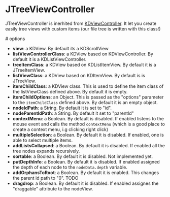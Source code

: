 # JTreeViewController

JTreeViewController is inerhited from
[KDViewController](/core/KDViewController). It let you create easily tree views
with custom items (our file tree is written with this class!)

# options

* **view**: a KDView. By default its a KDScrollView 
* **listViewControllerClass**: a KDView based on KDViewController. By default it
  is a KDListViewController.
* **treeItemClass**: a KDView based on KDListItemView. By default it is a
  JTreeItemView.
* **listViewClass**: a KDView based on KDItemView. By default is is JTreeView.
* **itemChildClass**: a KDView class. This is used to define the item class of
  the listViewClass defined above. By default it is empty.
* **itemChildOptions**: an Object. This is passed as the "options" parameter to
  the `itemChildClass` defined above. By default it is an empty object.
* **nodeIdPath**: a String. By default it is set to "id".
* **nodeParentIdPath**: a String. By default it set to "parentId"
* **contextMenu**: a Boolean. By default is disabled. If enabled listens to the
  mouse event and calls the method  `contextMenu` (which is a good place to
  create a context menu, i.g clicking right click)
* **multipleSelection**: a Boolean. By default it is disabled. If enabled, one
  is able to select multiple items.
* **addListsCollapsed**: a Boolean. By default it is disabled. If enabled all
  the tree nodes expands recursively.
* **sortable**: a Boolean. By default it is disabled. Not implemented yet.
* **putDepthInfo**: a Boolean. By default it is disabled. If enabled assigned the
  depth of each node to the `nodeData.depth` variable.
* **addOrphansToRoot**: a Boolean. By default it is enabled. This changes the
  parent id path to "0". TODO
* **dragdrop**: a Boolean. By default it is disabled. If enabled assignes the
  "draggable" attribute to the nodeView.
